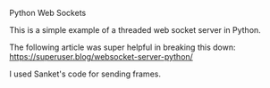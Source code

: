 Python Web Sockets

This is a simple example of a threaded web socket server in Python.

The following article was super helpful in breaking this down:
https://superuser.blog/websocket-server-python/

I used Sanket's code for sending frames.
